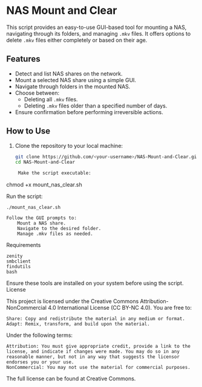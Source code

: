 # NAS Mount and Clear

This script provides an easy-to-use GUI-based tool for mounting a NAS, navigating through its folders, and managing `.mkv` files. It offers options to delete `.mkv` files either completely or based on their age.

## Features
- Detect and list NAS shares on the network.
- Mount a selected NAS share using a simple GUI.
- Navigate through folders in the mounted NAS.
- Choose between:
  - Deleting all `.mkv` files.
  - Deleting `.mkv` files older than a specified number of days.
- Ensure confirmation before performing irreversible actions.

## How to Use
1. Clone the repository to your local machine:
   ```bash
   git clone https://github.com/<your-username>/NAS-Mount-and-Clear.git
   cd NAS-Mount-and-Clear

    Make the script executable:

chmod +x mount_nas_clear.sh

Run the script:

    ./mount_nas_clear.sh

    Follow the GUI prompts to:
        Mount a NAS share.
        Navigate to the desired folder.
        Manage .mkv files as needed.

Requirements

    zenity
    smbclient
    findutils
    bash

Ensure these tools are installed on your system before using the script.
License

This project is licensed under the Creative Commons Attribution-NonCommercial 4.0 International License (CC BY-NC 4.0).
You are free to:

    Share: Copy and redistribute the material in any medium or format.
    Adapt: Remix, transform, and build upon the material.

Under the following terms:

    Attribution: You must give appropriate credit, provide a link to the license, and indicate if changes were made. You may do so in any reasonable manner, but not in any way that suggests the licensor endorses you or your use.
    NonCommercial: You may not use the material for commercial purposes.

The full license can be found at Creative Commons.
